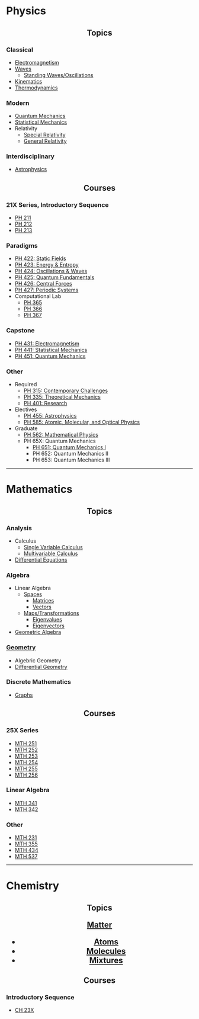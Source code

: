 <!-- panels:start -->
<!-- div:title-panel -->

# Physics

<!-- div:left-panel -->
<h2 align="center">Topics</div>

### Classical

  - [Electromagnetism](/physics/Electromagnetism.md)
  - [Waves](/physics/Waves.md)
    - [Standing Waves/Oscillations](/physics/Oscillations.md)
  - [Kinematics](/physics/Kinematics.md)
  - [Thermodynamics](/physics/Thermodynamics.md)

### Modern

  - [Quantum Mechanics](/physics/QuantumMechanics.md)
  - [Statistical Mechanics](/physics/StatisticalMechanics.md)
  - Relativity
    - [Special Relativity](/physics/SpecialRelativity.md)
    - [General Relativity](/physics/GeneralRelativity.md)

### Interdisciplinary

  - [Astrophysics](/physics/Astrophysics.md)


<!-- div:right-panel -->

<h2 align="center">Courses</div>

### 21X Series, Introductory Sequence

  - [PH 211](/courses/PH211.md)
  - [PH 212](/courses/PH212.md)
  - [PH 213](/courses/PH213.md)

### Paradigms

  - [PH 422: Static Fields](/courses/PH422.md)
  - [PH 423: Energy & Entropy](/courses/PH423.md)
  - [PH 424: Oscillations & Waves](/courses/PH424.md)
  - [PH 425: Quantum Fundamentals](/courses/PH425.md)
  - [PH 426: Central Forces](/courses/PH426.md)
  - [PH 427: Periodic Systems](/courses/PH427.md)
  - Computational Lab
    - [PH 365](/courses/PH365.md)
    - [PH 366](/courses/PH366.md)
    - [PH 367](/courses/PH367.md)

### Capstone

  - [PH 431: Electromagnetism](/courses/PH431.md)
  - [PH 441: Statistical Mechanics](/courses/PH541.md)
  - [PH 451: Quantum Mechanics](/courses/PH451.md)

### Other

  - Required
    - [PH 315: Contemporary Challenges](/courses/PH315.md)
    - [PH 335: Theoretical Mechanics](/courses/PH335.md)
    - [PH 401: Research](/courses/PH401.md)
  - Electives
    - [PH 455: Astrophysics](/courses/PH455.md)
    - [PH 585: Atomic, Molecular, and Optical Physics](/courses/PH585.md)
  - Graduate
    - [PH 562: Mathematical Physics](/courses/PH562.md)
    - PH 65X: Quantum Mechanics
      - [PH 651: Quantum Mechanics I](/courses/PH651.md)
      - PH 652: Quantum Mechanics II
      - PH 653: Quantum Mechanics III

<!-- div:title-panel -->

---

# Mathematics

<!-- div:left-panel -->
<h2 align="center">Topics</div>

### Analysis

- Calculus
  - [Single Variable Calculus](/maths/SingleVariableCalculus.md)
  - [Multivariable Calculus](/maths/MultivariableCalculus.md)
- [Differential Equations](/maths/DifferentialEquations.md)

### Algebra

- Linear Algebra
  - [Spaces](/maths/VectorSpaces.md)
    - [Matrices](/maths/Matrices.md)
    - [Vectors](/maths/Vectors.md)
  - [Maps/Transformations](/maths/Maps.md)
    - [Eigenvalues](/maths/Eigenvalues.md)
    - [Eigenvectors](/maths/Eigenvectors.md)
- [Geometric Algebra](/maths/GeometricAlgebra.md)

### [Geometry](/maths/Geometry.md)

- Algebric Geometry
- [Differential Geometry](/maths/DifferentialGeometry.md)

### Discrete Mathematics

- [Graphs](/maths/Graphs.md)

<!-- div:right-panel -->
<h2 align="center">Courses</div>

### 25X Series
- [MTH 251](/courses/MTH251.md)
- [MTH 252](/courses/MTH252.md)
- [MTH 253](/courses/MTH253.md)
- [MTH 254](/courses/MTH253.md)
- [MTH 255](/courses/MTH255.md)
- [MTH 256](/courses/MTH256.md)

### Linear Algebra
- [MTH 341](/courses/MTH341.md)
- [MTH 342](/courses/MTH342.md)

### Other
- [MTH 231](/courses/MTH231.md)
- [MTH 355](/courses/MTH355.md)
- [MTH 434](/courses/MTH434.md)
- [MTH 537](/courses/MTH537.md)

<!-- div:title-panel -->

---

# Chemistry

<!-- div:left-panel -->
<h2 align="center">Topics</div>

[Matter](/chem/Matter.md)
  - [Atoms](/chem/Atoms.md)
  - [Molecules](/chem/Molecules.md)
  - [Mixtures](/chem/Mixtures.md)

<!-- div:right-panel -->

<h2 align="center">Courses</div>

### Introductory Sequence
- [CH 23X](/courses/CH23X.md)

<!-- panels:end -->
